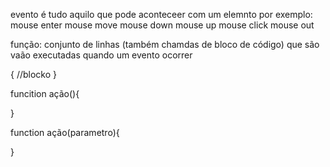 evento é tudo aquilo que pode aconteceer com um elemnto
por exemplo:
    mouse enter
    mouse move
    mouse down
    mouse up
    mouse click
    mouse out

função:
    conjunto de linhas (também chamdas de bloco de código) que são vaão executadas quando um evento ocorrer

{
    //blocko
}

funcition ação(){

}

function ação(parametro){
    
}
